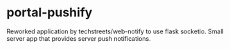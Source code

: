 # portal-pushify
Reworked application by techstreets/web-notify to use flask socketio. Small server app that provides server push notifications.